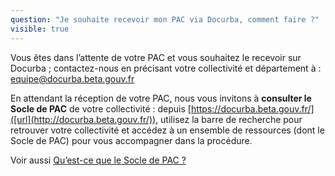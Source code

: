 ```yaml
---
question: "Je souhaite recevoir mon PAC via Docurba, comment faire ?"
visible: true
---
```

Vous êtes dans l’attente de votre PAC et vous souhaitez le recevoir sur Docurba ; contactez-nous en précisant votre collectivité et département à : equipe@docurba.beta.gouv.fr 

En attendant la réception de votre PAC, nous vous invitons à **consulter le Socle de PAC** de votre collectivité : depuis [https://docurba.beta.gouv.fr/]([url](http://docurba.beta.gouv.fr/)), utilisez la barre de recherche pour retrouver votre collectivité et accédez à un ensemble de ressources (dont le Socle de PAC) pour vous accompagner dans la procédure. 

Voir aussi [Qu’est-ce que le Socle de PAC ?]([url](https://docurba.notion.site/Qu-est-ce-que-Docurba-603e4afd89ec4b3481d4e17cd64e041e?pvs=4)https://docurba.notion.site/Qu-est-ce-que-Docurba-603e4afd89ec4b3481d4e17cd64e041e?pvs=4)
